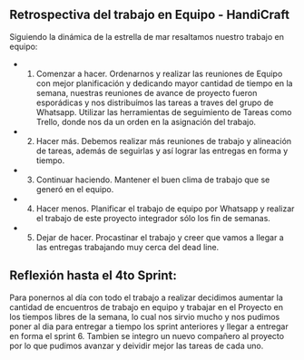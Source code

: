 ## Retrospectiva del trabajo en Equipo - HandiCraft

Siguiendo la dinámica de la estrella de mar resaltamos nuestro trabajo en equipo:

+ 1. Comenzar a hacer.
Ordenarnos y realizar las reuniones de Equipo con mejor planificación y dedicando mayor cantidad de tiempo en la semana, nuestras reuniones de avance de proyecto fueron esporádicas y nos distribuímos las tareas a traves del grupo de Whatsapp.
Utilizar las herramientas de seguimiento de Tareas como Trello, donde nos da un orden en la asignación del trabajo.

+ 2. Hacer más.
Debemos realizar más reuniones de trabajo y alineación de tareas, además de seguirlas y así lograr las entregas en forma y tiempo.

+ 3. Continuar haciendo.
Mantener el buen clima de trabajo que se generó en el equipo.

+ 4. Hacer menos.
Planificar el trabajo de equipo por Whatsapp y realizar el trabajo de este proyecto integrador sólo los fin de semanas.

+ 5. Dejar de hacer.
Procastinar el trabajo y creer que vamos a llegar a las entregas trabajando muy cerca del dead line.


## Reflexión hasta el 4to Sprint:
Para ponernos al día con todo el trabajo a realizar decidimos aumentar la cantidad de encuentros de trabajo en equipo y trabajar en el Proyecto en los tiempos libres de la semana,
lo cual nos sirvio mucho y nos pudimos poner al dia para entregar a tiempo los sprint anteriores y llegar a entregar en forma el sprint 6.
Tambien se integro un nuevo compañero al proyecto por lo que pudimos avanzar y deividir mejor las tareas de cada uno.


